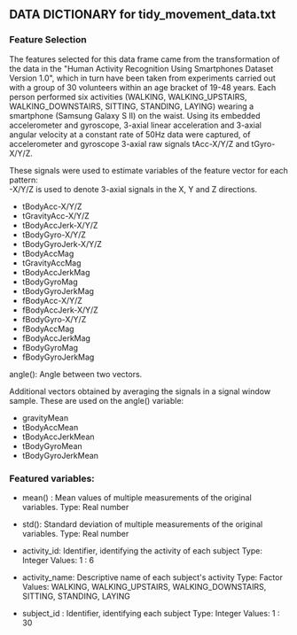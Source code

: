 ## DATA DICTIONARY for tidy_movement_data.txt


### Feature Selection 

The features selected for this data frame came from the transformation of the data in the "Human Activity Recognition Using Smartphones Dataset Version 1.0", which in turn have been taken from experiments carried out with a group of 30 volunteers within an age bracket of 19-48 years. Each person performed six activities (WALKING, WALKING_UPSTAIRS, WALKING_DOWNSTAIRS, SITTING, STANDING, LAYING) wearing a smartphone (Samsung Galaxy S II) on the waist. Using its embedded accelerometer and gyroscope, 3-axial linear acceleration and 3-axial angular velocity at a constant rate of 50Hz data were captured, of accelerometer and gyroscope 3-axial raw signals tAcc-X/Y/Z and tGyro-X/Y/Z.

These signals were used to estimate variables of the feature vector for each pattern:  
-X/Y/Z is used to denote 3-axial signals in the X, Y and Z directions.

* tBodyAcc-X/Y/Z
* tGravityAcc-X/Y/Z
* tBodyAccJerk-X/Y/Z
* tBodyGyro-X/Y/Z
* tBodyGyroJerk-X/Y/Z
* tBodyAccMag
* tGravityAccMag
* tBodyAccJerkMag
* tBodyGyroMag
* tBodyGyroJerkMag
* fBodyAcc-X/Y/Z
* fBodyAccJerk-X/Y/Z
* fBodyGyro-X/Y/Z
* fBodyAccMag
* fBodyAccJerkMag
* fBodyGyroMag
* fBodyGyroJerkMag

angle(): Angle between two vectors.

Additional vectors obtained by averaging the signals in a signal window sample. These are used on the angle() variable:

* gravityMean
* tBodyAccMean
* tBodyAccJerkMean
* tBodyGyroMean
* tBodyGyroJerkMean


### Featured variables:

* mean() : 		Mean values of multiple measurements of the original variables.
				Type: Real number
		
* std(): 			Standard deviation of multiple measurements of the original variables.
				Type: Real number

* activity_id: 	Identifier, identifying the activity of each subject
				Type: 	Integer
				Values: 	1 : 6

* activity_name: 	Descriptive name of each subject's activity
				Type: 	Factor
				Values: 	WALKING, WALKING_UPSTAIRS, WALKING_DOWNSTAIRS, SITTING, STANDING, LAYING

* subject_id :	Identifier, identifying each subject
				Type: 	Integer
				Values: 	1 : 30
